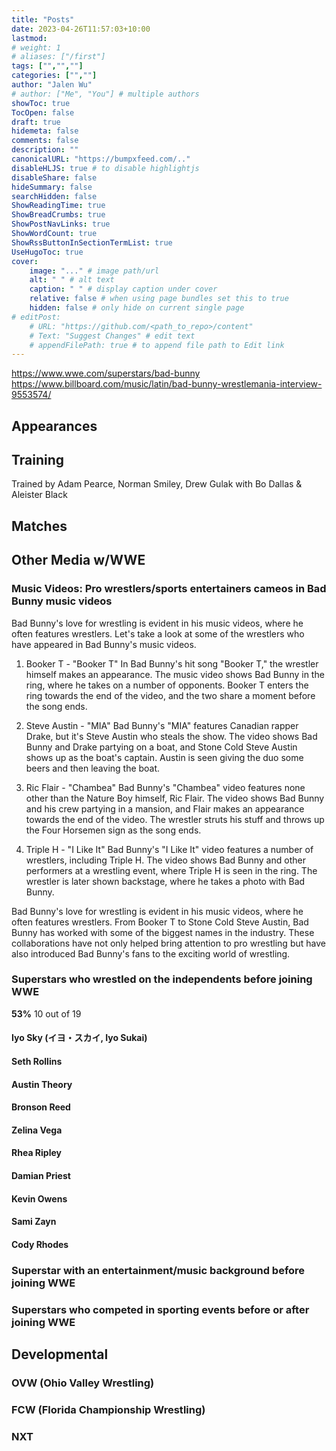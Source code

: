```yaml
---
title: "Posts"
date: 2023-04-26T11:57:03+10:00
lastmod:
# weight: 1
# aliases: ["/first"]
tags: ["","",""]
categories: ["",""]
author: "Jalen Wu"
# author: ["Me", "You"] # multiple authors
showToc: true
TocOpen: false
draft: true
hidemeta: false
comments: false
description: ""
canonicalURL: "https://bumpxfeed.com/.."
disableHLJS: true # to disable highlightjs
disableShare: false
hideSummary: false
searchHidden: false
ShowReadingTime: true
ShowBreadCrumbs: true
ShowPostNavLinks: true
ShowWordCount: true
ShowRssButtonInSectionTermList: true
UseHugoToc: true
cover:
    image: "..." # image path/url
    alt: " " # alt text
    caption: " " # display caption under cover
    relative: false # when using page bundles set this to true
    hidden: false # only hide on current single page
# editPost:
    # URL: "https://github.com/<path_to_repo>/content"
    # Text: "Suggest Changes" # edit text
    # appendFilePath: true # to append file path to Edit link
---
```


https://www.wwe.com/superstars/bad-bunny
https://www.billboard.com/music/latin/bad-bunny-wrestlemania-interview-9553574/


## Appearances
## Training
Trained by Adam Pearce, Norman Smiley, Drew Gulak with Bo Dallas & Aleister Black
## Matches
## Other Media w/WWE

### Music Videos: Pro wrestlers/sports entertainers cameos in Bad Bunny music videos
Bad Bunny's love for wrestling is evident in his music videos, where he often features wrestlers. Let's take a look at some of the wrestlers who have appeared in Bad Bunny's music videos.

1. Booker T - "Booker T"
In Bad Bunny's hit song "Booker T," the wrestler himself makes an appearance. The music video shows Bad Bunny in the ring, where he takes on a number of opponents. Booker T enters the ring towards the end of the video, and the two share a moment before the song ends.

2. Steve Austin - "MIA"
Bad Bunny's "MIA" features Canadian rapper Drake, but it's Steve Austin who steals the show. The video shows Bad Bunny and Drake partying on a boat, and Stone Cold Steve Austin shows up as the boat's captain. Austin is seen giving the duo some beers and then leaving the boat.

3. Ric Flair - "Chambea"
Bad Bunny's "Chambea" video features none other than the Nature Boy himself, Ric Flair. The video shows Bad Bunny and his crew partying in a mansion, and Flair makes an appearance towards the end of the video. The wrestler struts his stuff and throws up the Four Horsemen sign as the song ends.

4. Triple H - "I Like It"
Bad Bunny's "I Like It" video features a number of wrestlers, including Triple H. The video shows Bad Bunny and other performers at a wrestling event, where Triple H is seen in the ring. The wrestler is later shown backstage, where he takes a photo with Bad Bunny.

Bad Bunny's love for wrestling is evident in his music videos, where he often features wrestlers. From Booker T to Stone Cold Steve Austin, Bad Bunny has worked with some of the biggest names in the industry. These collaborations have not only helped bring attention to pro wrestling but have also introduced Bad Bunny's fans to the exciting world of wrestling.


### Superstars who wrestled on the independents before joining WWE
**53%** 10 out of 19
#### Iyo Sky (イヨ・スカイ, Iyo Sukai)
#### Seth Rollins
#### Austin Theory
#### Bronson Reed
#### Zelina Vega
#### Rhea Ripley
#### Damian Priest
#### Kevin Owens
#### Sami Zayn
#### Cody Rhodes

### Superstar with an entertainment/music background before joining WWE

### Superstars who competed in sporting events before or after joining WWE

## Developmental

### OVW (Ohio Valley Wrestling)

### FCW (Florida Championship Wrestling)

### NXT